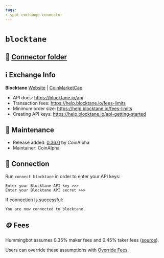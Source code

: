```yaml
---
tags:
- spot exchange connector
---
```


# `blocktane`

## 📁 [Connector folder](https://github.com/CoinAlpha/hummingbot/tree/master/hummingbot/connector/exchange/blocktane)

## ℹ️ Exchange Info

**Blocktane** 
[Website](https://blocktane.io/) | [CoinMarketCap](https://coinmarketcap.com/exchanges/blocktane/)

* API docs: https://blocktane.io/api
* Transaction fees: https://help.blocktane.io/fees-limits
* Minimum order size: https://help.blocktane.io/fees-limits
* Creating API keys: https://help.blocktane.io/api-getting-started

## 👷 Maintenance

* Release added: [0.36.0](/release-notes/0.36.0/) by CoinAlpha
* Maintainer: CoinAlpha

## 🔑 Connection

Run `connect blocktane` in order to enter your API keys:
 
```
Enter your Blocktane API key >>>
Enter your Blocktane API secret >>>
```

If connection is successful:
```
You are now connected to blocktane.
```

## 🪙 Fees

Hummingbot assumes 0.35% maker fees and 0.45% taker fees ([source](https://github.com/CoinAlpha/hummingbot/blob/master/hummingbot/connector/exchange/blocktane/blocktane_utils.py#L12)).

Users can override these assumptions with [Override Fees](/global-configs/override-fees/).